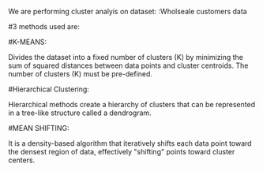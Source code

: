 We are performing cluster analyis on dataset: :Wholseale customers data

#3 methods used are:

#K-MEANS:

Divides the dataset into a fixed number of clusters (K) by minimizing the sum of squared distances between data points and cluster centroids.
The number of clusters (K) must be pre-defined.

#Hierarchical Clustering:

Hierarchical methods create a hierarchy of clusters that can be represented in a tree-like
structure called a dendrogram.

#MEAN SHIFTING:

It is a density-based algorithm that iteratively shifts each data point toward the densest 
region of data, effectively "shifting" points toward cluster centers.
